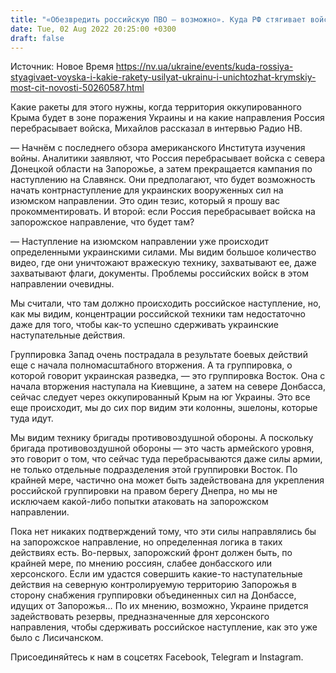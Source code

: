 ```yaml
---
title: "«Обезвредить российскую ПВО — возможно». Куда РФ стягивает войска и как Украину усилят антирадарные ракеты и ATACMS — интервью с экспертом CIT"
date: Tue, 02 Aug 2022 20:25:00 +0300
draft: false
---
```

Источник: Новое Время https://nv.ua/ukraine/events/kuda-rossiya-styagivaet-voyska-i-kakie-rakety-usilyat-ukrainu-i-unichtozhat-krymskiy-most-cit-novosti-50260587.html


Какие ракеты для этого нужны, когда территория оккупированного Крыма будет в зоне поражения Украины и на какие направления Россия перебрасывает войска, Михайлов рассказал в интервью Радио НВ.

— Начнём с последнего обзора американского Института изучения войны. Аналитики заявляют, что Россия перебрасывает войска с севера Донецкой области на Запорожье, а затем прекращается кампания по наступлению на Славянск. Они предполагают, что будет возможность начать контрнаступление для украинских вооруженных сил на изюмском направлении. Это один тезис, который я прошу вас прокомментировать. И второй: если Россия перебрасывает войска на запорожское направление, что будет там?

— Наступление на изюмском направлении уже происходит определенными украинскими силами. Мы видим большое количество видео, где они уничтожают вражескую технику, захватывают ее, даже захватывают флаги, документы. Проблемы российских войск в этом направлении очевидны.

Мы считали, что там должно происходить российское наступление, но, как мы видим, концентрации российской техники там недостаточно даже для того, чтобы как-то успешно сдерживать украинские наступательные действия.

Группировка Запад очень пострадала в результате боевых действий еще с начала полномасштабного вторжения. А та группировка, о которой говорит украинская разведка, — это группировка Восток. Она с начала вторжения наступала на Киевщине, а затем на севере Донбасса, сейчас следует через оккупированный Крым на юг Украины. Это все еще происходит, мы до сих пор видим эти колонны, эшелоны, которые туда идут.

Мы видим технику бригады противовоздушной обороны. А поскольку бригада противовоздушной обороны — это часть армейского уровня, это говорит о том, что сейчас туда перебрасываются даже силы армии, не только отдельные подразделения этой группировки Восток. По крайней мере, частично она может быть задействована для укрепления российской группировки на правом берегу Днепра, но мы не исключаем какой-либо попытки атаковать на запорожском направлении.

Пока нет никаких подтверждений тому, что эти силы направлялись бы на запорожское направление, но определенная логика в таких действиях есть. Во-первых, запорожский фронт должен быть, по крайней мере, по мнению россиян, слабее донбасского или херсонского. Если им удастся совершить какие-то наступательные действия на северную контролируемую территорию Запорожья в сторону снабжения группировки объединенных сил на Донбассе, идущих от Запорожья… По их мнению, возможно, Украине придется задействовать резервы, предназначенные для херсонского направления, чтобы сдерживать российское наступление, как это уже было с Лисичанском.

Присоединяйтесь к нам в соцсетях Facebook, Telegram и Instagram.
